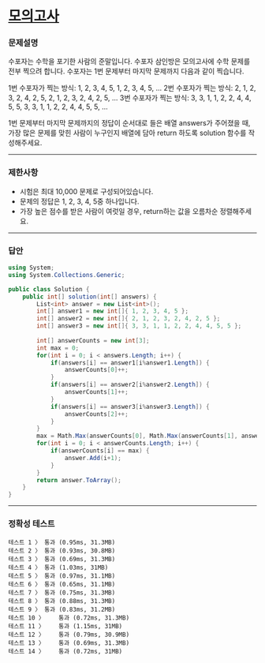 # <a href="https://school.programmers.co.kr/learn/courses/30/lessons/42840">모의고사</a>

### 문제설명

수포자는 수학을 포기한 사람의 준말입니다. 수포자 삼인방은 모의고사에 수학 문제를 전부 찍으려 합니다. 수포자는 1번 문제부터 마지막 문제까지 다음과 같이 찍습니다.

1번 수포자가 찍는 방식: 1, 2, 3, 4, 5, 1, 2, 3, 4, 5, ...
2번 수포자가 찍는 방식: 2, 1, 2, 3, 2, 4, 2, 5, 2, 1, 2, 3, 2, 4, 2, 5, ...
3번 수포자가 찍는 방식: 3, 3, 1, 1, 2, 2, 4, 4, 5, 5, 3, 3, 1, 1, 2, 2, 4, 4, 5, 5, ...

1번 문제부터 마지막 문제까지의 정답이 순서대로 들은 배열 answers가 주어졌을 때, 가장 많은 문제를 맞힌 사람이 누구인지 배열에 담아 return 하도록 solution 함수를 작성해주세요.

***

### 제한사항

 - 시험은 최대 10,000 문제로 구성되어있습니다.
 - 문제의 정답은 1, 2, 3, 4, 5중 하나입니다.
 - 가장 높은 점수를 받은 사람이 여럿일 경우, return하는 값을 오름차순 정렬해주세요.

***

### 답안
``` csharp
using System;
using System.Collections.Generic;

public class Solution {
    public int[] solution(int[] answers) {
        List<int> answer = new List<int>();
        int[] answer1 = new int[]{ 1, 2, 3, 4, 5 };
        int[] answer2 = new int[]{ 2, 1, 2, 3, 2, 4, 2, 5 };
        int[] answer3 = new int[]{ 3, 3, 1, 1, 2, 2, 4, 4, 5, 5 };
        
        int[] answerCounts = new int[3];
        int max = 0;
        for(int i = 0; i < answers.Length; i++) {
            if(answers[i] == answer1[i%answer1.Length]) {
                answerCounts[0]++;
            }
            if(answers[i] == answer2[i%answer2.Length]) {
                answerCounts[1]++;
            }
            if(answers[i] == answer3[i%answer3.Length]) {
                answerCounts[2]++;
            }
        }
        max = Math.Max(answerCounts[0], Math.Max(answerCounts[1], answerCounts[2]));
        for(int i = 0; i < answerCounts.Length; i++) {
            if(answerCounts[i] == max) {
                answer.Add(i+1);
            }
        }
        return answer.ToArray();
    }
}
```

***

### 정확성 테스트
```
테스트 1 〉	통과 (0.95ms, 31.3MB)
테스트 2 〉	통과 (0.93ms, 30.8MB)
테스트 3 〉	통과 (0.69ms, 31.3MB)
테스트 4 〉	통과 (1.03ms, 31MB)
테스트 5 〉	통과 (0.97ms, 31.1MB)
테스트 6 〉	통과 (0.65ms, 31.1MB)
테스트 7 〉	통과 (0.75ms, 31.3MB)
테스트 8 〉	통과 (0.88ms, 31.3MB)
테스트 9 〉	통과 (0.83ms, 31.2MB)
테스트 10 〉	통과 (0.72ms, 31.3MB)
테스트 11 〉	통과 (1.15ms, 31MB)
테스트 12 〉	통과 (0.79ms, 30.9MB)
테스트 13 〉	통과 (0.69ms, 31.3MB)
테스트 14 〉	통과 (0.72ms, 31MB)
```
